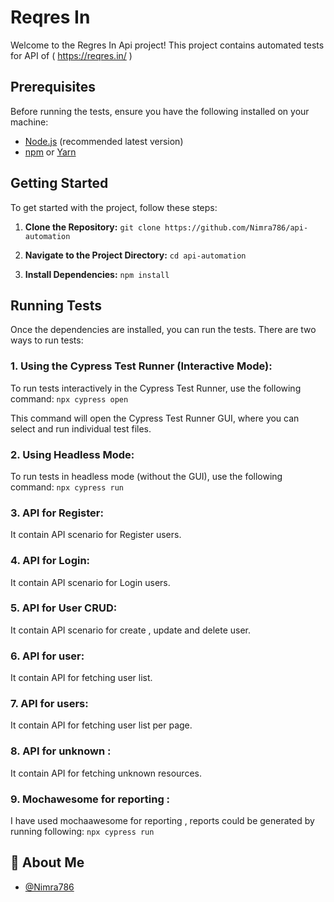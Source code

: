 # Reqres In

Welcome to the Regres In Api project! This project contains automated tests for API of ( https://reqres.in/ )

## Prerequisites

Before running the tests, ensure you have the following installed on your machine:

- [Node.js](https://nodejs.org/) (recommended latest version)
- [npm](https://www.npmjs.com/) or [Yarn](https://yarnpkg.com/)

## Getting Started

To get started with the project, follow these steps:

1. **Clone the Repository:**
`git clone https://github.com/Nimra786/api-automation`

2. **Navigate to the Project Directory:**
`cd api-automation`

3. **Install Dependencies:**
`npm install`

## Running Tests
Once the dependencies are installed, you can run the tests. There are two ways to run tests:

### 1. Using the Cypress Test Runner (Interactive Mode):
To run tests interactively in the Cypress Test Runner, use the following command:
`npx cypress open`

This command will open the Cypress Test Runner GUI, where you can select and run individual test files.

### 2. Using Headless Mode:
To run tests in headless mode (without the GUI), use the following command:
`npx cypress run`

### 3. API for Register:
It contain API scenario for Register users.

### 4. API for Login:
It contain API scenario for Login users.

### 5. API for User CRUD:
It contain API scenario for create , update and delete user.

### 6. API for user:
It contain API for fetching user list.

### 7. API for users:
It contain API for fetching user list per page.

### 8. API for unknown :
It contain API for fetching unknown resources.

### 9. Mochawesome for reporting :
I have used mochaawesome for reporting , reports could be generated by running following:
`npx cypress run`

## :rocket: About Me
- [@Nimra786](https://github.com/Nimra786)
